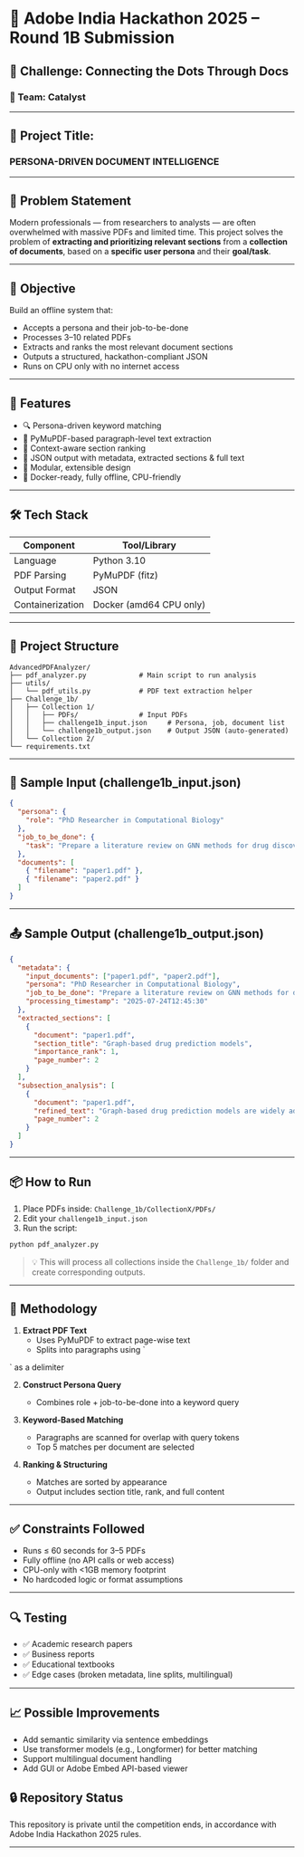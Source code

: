 # 📘 Adobe India Hackathon 2025 – Round 1B Submission  
## 🧠 Challenge: **Connecting the Dots Through Docs**  
### 👥 Team: Catalyst

---

## 🚀 Project Title:  
### **PERSONA-DRIVEN DOCUMENT INTELLIGENCE**

---

## 🧠 Problem Statement

Modern professionals — from researchers to analysts — are often overwhelmed with massive PDFs and limited time. This project solves the problem of **extracting and prioritizing relevant sections** from a **collection of documents**, based on a **specific user persona** and their **goal/task**.

---

## 🎯 Objective

Build an offline system that:

- Accepts a persona and their job-to-be-done
- Processes 3–10 related PDFs
- Extracts and ranks the most relevant document sections
- Outputs a structured, hackathon-compliant JSON
- Runs on CPU only with no internet access

---

## 🚀 Features

- 🔍 Persona-driven keyword matching
- 📄 PyMuPDF-based paragraph-level text extraction
- 🧠 Context-aware section ranking
- 📝 JSON output with metadata, extracted sections & full text
- 🧩 Modular, extensible design
- 🐳 Docker-ready, fully offline, CPU-friendly

---

## 🛠 Tech Stack

| Component           | Tool/Library             |
|---------------------|--------------------------|
| Language            | Python 3.10              |
| PDF Parsing         | PyMuPDF (fitz)           |
| Output Format       | JSON                     |
| Containerization    | Docker (amd64 CPU only)  |

---

## 📁 Project Structure

```
AdvancedPDFAnalyzer/
├── pdf_analyzer.py             # Main script to run analysis
├── utils/
│   └── pdf_utils.py            # PDF text extraction helper
├── Challenge_1b/
│   ├── Collection 1/
│   │   ├── PDFs/               # Input PDFs
│   │   ├── challenge1b_input.json     # Persona, job, document list
│   │   └── challenge1b_output.json    # Output JSON (auto-generated)
│   └── Collection 2/
└── requirements.txt
```

---

## 🧪 Sample Input (challenge1b_input.json)

```json
{
  "persona": {
    "role": "PhD Researcher in Computational Biology"
  },
  "job_to_be_done": {
    "task": "Prepare a literature review on GNN methods for drug discovery"
  },
  "documents": [
    { "filename": "paper1.pdf" },
    { "filename": "paper2.pdf" }
  ]
}
```

---

## 📤 Sample Output (challenge1b_output.json)

```json
{
  "metadata": {
    "input_documents": ["paper1.pdf", "paper2.pdf"],
    "persona": "PhD Researcher in Computational Biology",
    "job_to_be_done": "Prepare a literature review on GNN methods for drug discovery",
    "processing_timestamp": "2025-07-24T12:45:30"
  },
  "extracted_sections": [
    {
      "document": "paper1.pdf",
      "section_title": "Graph-based drug prediction models",
      "importance_rank": 1,
      "page_number": 2
    }
  ],
  "subsection_analysis": [
    {
      "document": "paper1.pdf",
      "refined_text": "Graph-based drug prediction models are widely adopted...",
      "page_number": 2
    }
  ]
}
```

---

## 📦 How to Run

1. Place PDFs inside: `Challenge_1b/CollectionX/PDFs/`  
2. Edit your `challenge1b_input.json`  
3. Run the script:

```bash
python pdf_analyzer.py
```

> 💡 This will process all collections inside the `Challenge_1b/` folder and create corresponding outputs.

---

## 🧠 Methodology

1. **Extract PDF Text**  
   - Uses PyMuPDF to extract page-wise text  
   - Splits into paragraphs using `

` as a delimiter

2. **Construct Persona Query**  
   - Combines role + job-to-be-done into a keyword query

3. **Keyword-Based Matching**  
   - Paragraphs are scanned for overlap with query tokens  
   - Top 5 matches per document are selected

4. **Ranking & Structuring**  
   - Matches are sorted by appearance  
   - Output includes section title, rank, and full content

---

## ✅ Constraints Followed

- Runs ≤ 60 seconds for 3–5 PDFs  
- Fully offline (no API calls or web access)  
- CPU-only with <1GB memory footprint  
- No hardcoded logic or format assumptions  

---

## 🔍 Testing

- ✅ Academic research papers  
- ✅ Business reports  
- ✅ Educational textbooks  
- ✅ Edge cases (broken metadata, line splits, multilingual)  

---

## 📈 Possible Improvements

- Add semantic similarity via sentence embeddings  
- Use transformer models (e.g., Longformer) for better matching  
- Support multilingual document handling  
- Add GUI or Adobe Embed API-based viewer


## 🔒 Repository Status

This repository is private until the competition ends, in accordance with Adobe India Hackathon 2025 rules.

---
